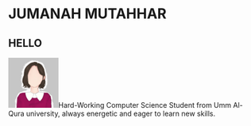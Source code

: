 # JUMANAH MUTAHHAR
## HELLO

<img src="photo_5900213462229957543_y.jpg" width="20%">Hard-Working Computer Science Student from Umm Al-Qura university, always energetic and eager to learn new skills. 

